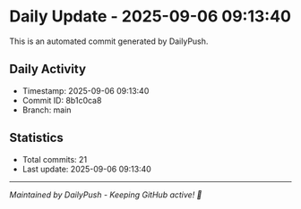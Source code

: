 # Daily Update - 2025-09-06 09:13:40

This is an automated commit generated by DailyPush.

## Daily Activity
- Timestamp: 2025-09-06 09:13:40
- Commit ID: 8b1c0ca8
- Branch: main

## Statistics
- Total commits: 21
- Last update: 2025-09-06 09:13:40

---
*Maintained by DailyPush - Keeping GitHub active! 🚀*
